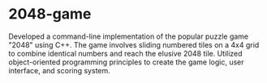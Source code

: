 # 2048-game
Developed a command-line implementation of the popular puzzle game "2048" using C++. The game involves sliding numbered tiles on a 4x4 grid to combine identical numbers and reach the elusive 2048 tile. Utilized object-oriented programming principles to create the game logic, user interface, and scoring system.
